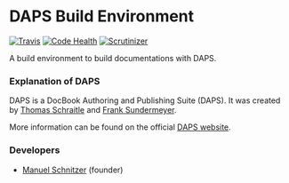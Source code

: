 # DAPS Build Environment
[![Travis](https://api.travis-ci.org/mschnitzer/dapsenv.svg)](https://travis-ci.org/mschnitzer/dapsenv) [![Code Health](https://landscape.io/github/mschnitzer/daps-buildenv/master/landscape.svg?style=flat)](https://landscape.io/github/mschnitzer/daps-buildenv) [![Scrutinizer](https://scrutinizer-ci.com/g/mschnitzer/dapsenv/badges/quality-score.png?b=master)](https://scrutinizer-ci.com/g/mschnitzer/dapsenv/badges/quality-score.png?b=master)

A build environment to build documentations with DAPS.

### Explanation of DAPS
DAPS is a DocBook Authoring and Publishing Suite (DAPS). It was created by [Thomas Schraitle](https://github.com/tomschr) and [Frank Sundermeyer](https://github.com/fsundermeyer).

More information can be found on the official [DAPS website](http://opensuse.github.io/daps/).

### Developers
* [Manuel Schnitzer](https://github.com/mschnitzer) (founder)
